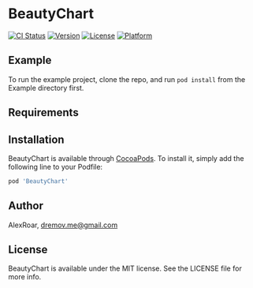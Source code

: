 # BeautyChart

[![CI Status](https://img.shields.io/travis/AlexRoar/BeautyChart.svg?style=flat)](https://travis-ci.org/AlexRoar/BeautyChart)
[![Version](https://img.shields.io/cocoapods/v/BeautyChart.svg?style=flat)](https://cocoapods.org/pods/BeautyChart)
[![License](https://img.shields.io/cocoapods/l/BeautyChart.svg?style=flat)](https://cocoapods.org/pods/BeautyChart)
[![Platform](https://img.shields.io/cocoapods/p/BeautyChart.svg?style=flat)](https://cocoapods.org/pods/BeautyChart)

## Example

To run the example project, clone the repo, and run `pod install` from the Example directory first.

## Requirements

## Installation

BeautyChart is available through [CocoaPods](https://cocoapods.org). To install
it, simply add the following line to your Podfile:

```ruby
pod 'BeautyChart'
```

## Author

AlexRoar, dremov.me@gmail.com

## License

BeautyChart is available under the MIT license. See the LICENSE file for more info.
